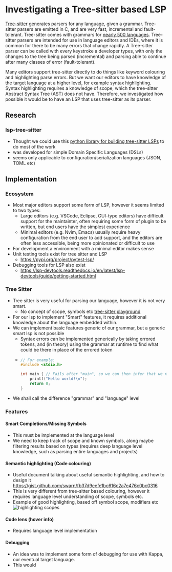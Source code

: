 # Investigating a Tree-sitter based LSP

[Tree-sitter](https://tree-sitter.github.io/tree-sitter/) generates parsers for any language, given a grammar. Tree-sitter
parsers are emitted in C, and are very fast, incremental and fault-tolerant. Tree-sitter comes with grammars for [nearly 500
languages](https://github.com/tree-sitter/tree-sitter/wiki/List-of-parsers). Tree-sitter parsers are intended for use in
language editors and IDEs, where it is common for there to be many errors that change rapidly. A Tree-sitter parser can be 
called with every keystroke a developer types, with only the changes to the tree being parsed (incremental) and parsing
able to continue after many classes of error (fault-tolerant).

Many editors support tree-sitter directly to do things like keyword colouring and highlighting parse errors. But we want our
editors to have knowledge of the target language at a higher level, for example syntax highlighting. Syntax highlighting
requires a knowledge of scope, which the tree-sitter Abstract Syntax Tree (AST) does not have. Therefore, we investigated how
possible it would be to have an LSP that uses tree-sitter as its parser.

## Research

### lsp-tree-sitter
- Thought we could use this
[python library for building tree-sitter LSPs](https://lsp-tree-sitter.readthedocs.io/en/latest/)
to do most of the work
- was developed for simple Domain Specific Languages (DSLs)
- seems only applicable to configuration/serialization languages (JSON, TOML etc)

## Implementation

### Ecosystem

- Most major editors support some form of LSP, however it seems limited to two types:
  - Large editors (e.g. VSCode, Eclipse, GUI-type editors) have difficult support for the maintainter, often requiring some form of plugin to be written, but end users have the simplest experience
  - Minimal editors (e.g. Nvim, Emacs) usually require heavy configuration from the end user to add support, and the editors are often less accessible, being more opinionated or difficult to use
- For development a environment with a minimal editor makes sense
- Unit testing tools exist for tree sitter and LSP
  - <https://pypi.org/project/pytest-lsp/>
- Debugging tools for LSP also exist
  - <https://lsp-devtools.readthedocs.io/en/latest/lsp-devtools/guide/getting-started.html>

### Tree Sitter

- Tree sitter is very useful for parsing our language, however it is not very smart.
  - No concept of scope, symbols etc
    [tree-sitter playground](https://tree-sitter.github.io/tree-sitter/playground)
- For our lsp to implement "Smart" features, it requires additional knowledge about the language embedded within.
- We can implement basic features generic of our grammar, but a generic smart lsp is not possible
  - Syntax errors can be implemented generically by taking errored tokens, and (in theory) using the grammar at runtime to find what could be there in place of the errored token
  - ```c
    // For example:
    #include <stdio.h>

    int main { // Fails after "main", so we can then infer that we need parenthesis and arguments afterwards
        printf("Hello world!\n");
        return 0;
    }
    ```
- We shall call the difference "grammar" and "language" level

### Features

#### Smart Completions/Missing Symbols
- This must be implemented at the language level
- We need to keep track of scope and known symbols, along maybe filtering results based on types (requires deep language level knowledge, such as parsing entire languages and projects)

#### Semantic highlighting (Code colouring)

- Useful document talking about useful semantic highlighting, and how to design it <https://gist.github.com/swarn/fb37d9eefe1bc616c2a7e476c0bc0316>
- This is very different from tree-sitter based colouring, however it requires language level understanding of scope, symbols etc.
- Example of good highlighting, based off symbol scope, modifiers etc
  ![highlighting scopes](https://i.imgur.com/Gp1l2ZZ.png)

#### Code lens (hover info)

- Requires language level implementation

#### Debugging

- An idea was to implement some form of debugging for use with Kappa, our eventual target language.
- This would 
